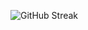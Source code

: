 ![GitHub Streak](https://github-readme-streak-stats.herokuapp.com?user=TheSPREEGuy&theme=dark&hide_border=true&date_format=j%20M%5B%20Y%5D)
